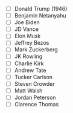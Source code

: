- [ ] Donald Trump (1946)
- [ ] Benjamin Netanyahu
- [ ] Joe Biden
- [ ] JD Vance
- [ ] Elon Musk
- [ ] Jeffrey Bezos
- [ ] Mark Zuckerberg
- [ ] JK Rowling
- [ ] Charlie Kirk
- [ ] Andrew Tate
- [ ] Tucker Carlson
- [ ] Steven Crowder
- [ ] Matt Walsh
- [ ] Jordan Peterson
- [ ] Clarence Thomas
